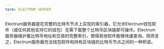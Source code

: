 ```yaml
---
term: ELECTRUM SERVER
---
```


Electrum服务器是在完整的比特币节点上实现的索引器，它允许Electrum钱包软件（或任何其他支持它的钱包）无需下载整个比特币区块链即可操作。Electrum服务器维护着比特币地址和交易的完整索引，使得其他软件能够快速查询。简而言之，Electrum服务器充当钱包软件和持有区块链的比特币节点之间的一种桥梁。